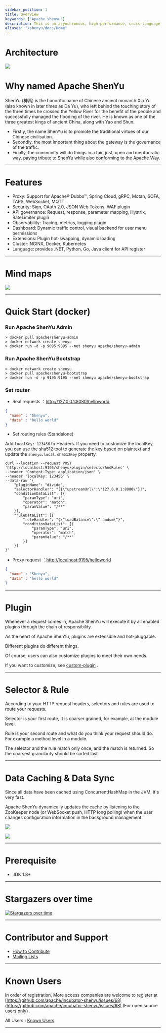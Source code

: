 ```yaml
---
sidebar_position: 1
title: Overview
keywords: ["Apache shenyu"]
description: This is an asynchronous, high-performance, cross-language, responsive API gateway.
aliases: "/shenyu/docs/Home"
---
```


# Architecture

 ![](/img/architecture/shenyu-framework.png)  

# Why named Apache ShenYu

ShenYu (神禹) is the honorific name of Chinese ancient monarch Xia Yu (also known in later times as Da Yu), who left behind the touching story of the three times he crossed the Yellow River for the benefit of the people and successfully managed the flooding of the river. He is known as one of the three greatest kings of ancient China, along with Yao and Shun.

* Firstly, the name ShenYu is to promote the traditional virtues of our Chinese civilisation.
* Secondly, the most important thing about the gateway is the governance of the traffic.
* Finally, the community will do things in a fair, just, open and meritocratic way, paying tribute to ShenYu while also conforming to the Apache Way.

---

# Features

* Proxy: Support for Apache® Dubbo™, Spring Cloud, gRPC, Motan, SOFA, TARS, WebSocket, MQTT
* Security: Sign, OAuth 2.0, JSON Web Tokens, WAF plugin
* API governance: Request, response, parameter mapping, Hystrix, RateLimiter plugin
* Observability: Tracing, metrics, logging plugin
* Dashboard: Dynamic traffic control, visual backend for user menu permissions
* Extensions: Plugin hot-swapping, dynamic loading
* Cluster: NGINX, Docker, Kubernetes
* Language: provides .NET, Python, Go, Java client for API register

---

# Mind maps

 ![](/img/shenyu/activite/shenyu-xmind.png)

 ---

# Quick Start (docker)

### Run Apache ShenYu Admin

```
> docker pull apache/shenyu-admin
> docker network create shenyu
> docker run -d -p 9095:9095 --net shenyu apache/shenyu-admin
```

### Run Apache ShenYu Bootstrap

```
> docker network create shenyu
> docker pull apache/shenyu-bootstrap
> docker run -d -p 9195:9195 --net shenyu apache/shenyu-bootstrap
```

### Set router

* Real requests  ：<http://127.0.0.1:8080/helloworld>,

```json
{
  "name" : "Shenyu",
  "data" : "hello world"
}
```

* Set routing rules (Standalone)

Add `localKey: 123456` to Headers. If you need to customize the localKey, you can use the sha512 tool to generate the key based on plaintext and update the `shenyu.local.sha512Key` property.

```
curl --location --request POST 'http://localhost:9195/shenyu/plugin/selectorAndRules' \
--header 'Content-Type: application/json' \
--header 'localKey: 123456' \
--data-raw '{
    "pluginName": "divide",
    "selectorHandler": "[{\"upstreamUrl\":\"127.0.0.1:8080\"}]",
    "conditionDataList": [{
        "paramType": "uri",
        "operator": "match",
        "paramValue": "/**"
    }],
    "ruleDataList": [{
        "ruleHandler": "{\"loadBalance\":\"random\"}",
        "conditionDataList": [{
            "paramType": "uri",
            "operator": "match",
            "paramValue": "/**"
        }]
    }]
}'
```

* Proxy request ：<http://localhost:9195/helloworld>

```json
{
  "name" : "Shenyu",
  "data" : "hello world"
}
```

---

# Plugin

 Whenever a request comes in, Apache ShenYu will execute it by all enabled plugins through the chain of responsibility.

 As the heart of Apache ShenYu, plugins are extensible and hot-pluggable.

 Different plugins do different things.

 Of course, users can also customize plugins to meet their own needs.

 If you want to customize, see [custom-plugin](https://shenyu.apache.org/docs/developer/custom-plugin/) .

---  

# Selector & Rule

  According to your HTTP request headers, selectors and rules are used to route your requests.
  
  Selector is your first route, It is coarser grained, for example, at the module level.
  
  Rule is your second route and what do you think your request should do. For example a method level in a module.
  
  The selector and the rule match only once, and the match is returned. So the coarsest granularity should be sorted last.

---  

# Data Caching & Data Sync

  Since all data have been cached using ConcurrentHashMap in the JVM, it's very fast.
  
  Apache ShenYu dynamically updates the cache by listening to the ZooKeeper node (or WebSocket push, HTTP long polling) when the user changes configuration information in the background management.
  
  ![](/img/shenyu/dataSync/shenyu-config-processor-en.png)
  
  ![](/img/shenyu/dataSync/config-strategy-processor-en.png)

---

# Prerequisite

* JDK 1.8+

---

# Stargazers over time

[![Stargazers over time](https://starchart.cc/apache/incubator-shenyu.svg)](https://starchart.cc/apache/incubator-shenyu.svg)

---  

# Contributor and Support

* [How to Contribute](https://shenyu.apache.org/community/contributor-guide)
* [Mailing Lists](mailto:dev@shenyu.apache.org)

---  

# Known Users

In order of registration, More access companies are welcome to register at [https://github.com/apache/incubator-shenyu/issues/68](https://github.com/apache/incubator-shenyu/issues/68) (For open source users only) .

All Users : [Known Users](https://shenyu.apache.org/community/user-registration)

--------------------------------------------------------------------------------  
